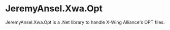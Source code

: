 # JeremyAnsel.Xwa.Opt

JeremyAnsel.Xwa.Opt is a .Net library to handle X-Wing Alliance's OPT files.
